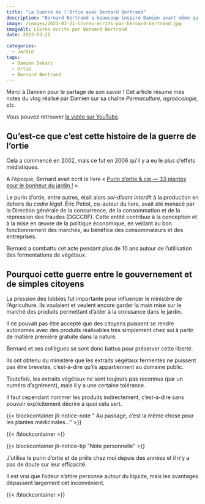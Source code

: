 ```yaml
---
title: "La Guerre de l'Ortie avec Bernard Bertrand"
description: "Bernard Bertrand a beaucoup inspiré Damien avant même qu'il commence sa chaîne YouTube. Ce dernier nous présente son entretien avec le défenseur de l'ortie."
image: /images/2023-03-21-livres-ecrits-par-bernard-bertrand.jpg
imageAlt: Livres écrits par Bernard Bertrand
date: 2023-03-21

categories:
  - Jardin
tags:
  - Damien Dekarz
  - Ortie
  - Bernard Bertrand
---
```


Merci à Damien pour le partage de son savoir ! Cet article résume mes notes du vlog réalisé par Damien sur sa chaîne _Permaculture, agroécologie, etc_.

<!-- more -->

Vous pouvez retrouver [la vidéo sur YouTube](https://www.youtube.com/watch?v=Px-SqmqSQaI).

## Qu’est-ce que c’est cette histoire de la guerre de l’ortie

Cela a commencé en 2002, mais ce fut en 2006 qu’il y a eu le plus d’effets médiatiques.

A l’époque, Bernard avait écrit le livre « [Purin d’ortie & cie — 33 plantes pour le bonheur du jardin !](https://amzn.to/3FDvy9r) ».

Le purin d’ortie, entre autres, était alors _soi-disant interdit_ à la production en dehors du _cadre légal_. Éric Petiot, co-auteur du livre, avait été menacé par la Direction générale de la concurrence, de la consommation et de la répression des fraudes (DGCCRF). Cette entité contribue à la conception et à la mise en œuvre de la politique économique, en veillant au bon fonctionnement des marchés, au bénéfice des consommateurs et des entreprises.

Bernard a combattu cet acte pendant plus de 10 ans autour de l’utilisation des fermentations de végétaux.

## Pourquoi cette guerre entre le gouvernement et de simples citoyens

La pression des lobbies fut importante pour influencer le ministère de l’Agriculture. Ils voulaient et veulent encore garder la main mise sur le marché des produits permettant d’aider à la croissance dans le jardin.

Il ne pouvait pas être accepté que des citoyens puissent se rendre autonomes avec des produits réalisables très simplement chez soi à partir de matière première gratuite dans la nature.

Bernard et ses collègues se sont donc battus pour préserver cette liberté.

Ils ont obtenu du ministère que les extraits végétaux fermentés ne puissent pas être brevetés, c’est-à-dire qu’ils appartiennent au domaine public.

Toutefois, les extraits végétaux ne sont toujours pas reconnus (par un numéro d’agrément), mais il y a une certaine tolérance.

Il faut cependant nommer les produits indirectement, c’est-à-dire sans pouvoir explicitement décrire à quoi cela sert.

{{< blockcontainer jli-notice-note " Au passage, c’est la même chose pour les plantes médicinales…" >}}

{{< /blockcontainer >}}

{{< blockcontainer jli-notice-tip "Note personnelle"  >}}

J’utilise le purin d’ortie et de prêle chez moi depuis des années et il n’y a pas de doute sur leur efficacité.

Il est vrai que l’odeur n’attire personne autour du liquide, mais les avantages dépassent largement cet inconvénient.

{{< /blockcontainer >}}
